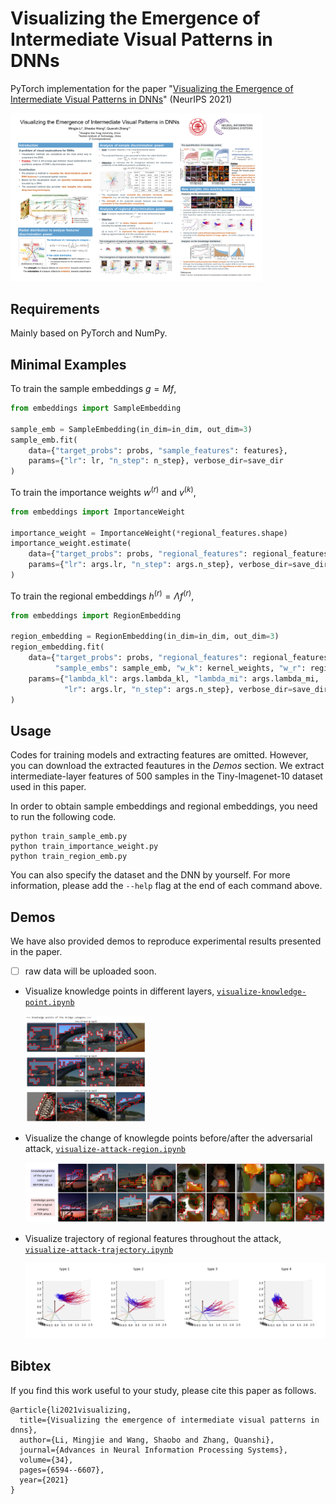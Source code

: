 # Visualizing the Emergence of Intermediate Visual Patterns in DNNs

PyTorch implementation for the paper "[Visualizing the Emergence of Intermediate Visual Patterns in DNNs](https://arxiv.org/abs/2111.03505)" (NeurIPS 2021)

<img src="./images/Visualization-NIPS2021-Poster.png" alt="poster" style="max-width:80%;" />

## Requirements

Mainly based on PyTorch and NumPy.

## Minimal Examples

To train the sample embeddings $g=Mf$,

~~~python
from embeddings import SampleEmbedding

sample_emb = SampleEmbedding(in_dim=in_dim, out_dim=3)
sample_emb.fit(
    data={"target_probs": probs, "sample_features": features},
    params={"lr": lr, "n_step": n_step}, verbose_dir=save_dir
)
~~~

To train the importance weights $w^{(r)}$ and $v^{(k)}$,

~~~python
from embeddings import ImportanceWeight

importance_weight = ImportanceWeight(*regional_features.shape)
importance_weight.estimate(
    data={"target_probs": probs, "regional_features": regional_features, "images": images},
    params={"lr": args.lr, "n_step": args.n_step}, verbose_dir=save_dir,
)
~~~

To train the regional embeddings $h^{(r)}=\Lambda f^{(r)}$,

~~~python
from embeddings import RegionEmbedding

region_embedding = RegionEmbedding(in_dim=in_dim, out_dim=3)
region_embedding.fit(
    data={"target_probs": probs, "regional_features": regional_features,
          "sample_embs": sample_emb, "w_k": kernel_weights, "w_r": region_weights},
    params={"lambda_kl": args.lambda_kl, "lambda_mi": args.lambda_mi,
            "lr": args.lr, "n_step": args.n_step}, verbose_dir=save_dir
)
~~~

## Usage

Codes for training models and extracting features are omitted. However, you can download the extracted feautures in the *Demos* section. We extract intermediate-layer features of 500 samples in the Tiny-Imagenet-10 dataset used in this paper.

In order to obtain sample embeddings and regional embeddings, you need to run the following code.

~~~shell
python train_sample_emb.py
python train_importance_weight.py
python train_region_emb.py
~~~

You can also specify the dataset and the DNN by yourself. For more information, please add the `--help` flag at the end of each command above.

## Demos

We have also provided demos to reproduce experimental results presented in the paper. 

- [ ] raw data will be uploaded soon.

- Visualize knowledge points in different layers, [`visualize-knowledge-point.ipynb`](./visualize-knowledge-point.ipynb)

  <img src="./images/knowledge-point.png" alt="kp" style="max-width: 40%;" />


- Visualize the change of knowlegde points before/after the adversarial attack, [`visualize-attack-region.ipynb`](./visualize-attack-region.ipynb)

  <img src="./images/knowledge-point-adv.png" alt="kp-adv" style="max-width: 100%;" />


- Visualize trajectory of regional features throughout the attack, [`visualize-attack-trajectory.ipynb`](./visualize-attack-trajectory.ipynb)

  <img src="./images/trajectory-adv.png" alt="trajectory" style="max-width:100%;" />

## Bibtex

If you find this work useful to your study, please cite this paper as follows.

~~~
@article{li2021visualizing,
  title={Visualizing the emergence of intermediate visual patterns in dnns},
  author={Li, Mingjie and Wang, Shaobo and Zhang, Quanshi},
  journal={Advances in Neural Information Processing Systems},
  volume={34},
  pages={6594--6607},
  year={2021}
}
~~~
